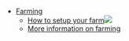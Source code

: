 * [Farming](/)
    * [How to setup your farm](tf_farming/farming_setup.md)![](https://raw.githubusercontent.com/zero-os/home/master/docs/farmers/../images/iyo-organizations.png)
    * [More information on farming](tf_farming/farming_info.md)
